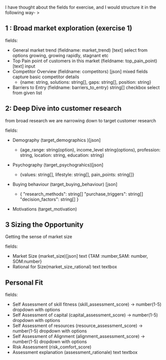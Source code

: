 I have thought about the fields for exercise, and  I would structure it in the following way- >

## 1 : Broad market exploration (exercise 1)

fields:

- General market trend (fieldname: market_trend) [text] select from options growing, growing rapidly, stagnant etc
- Top Pain point of customers in this market (fieldname: top_pain_point) [text] input
- Competitor Overview (fieldname: competitors) [json] mixed fields capture basic competitor details
  - {name: string, solutions: string[], gaps: string[], position: string}
- Barriers to Entry (fieldname: barriers_to_entry) string[] checkbox select from given list

## 2: Deep Dive into customer research

from broad research we are narrowing down to target customer research

fields:

- Demography (target_demographics )[json]
  - {age_range: string(option), income_level string(options), profession: string, location: string, education: string}

- Psychography (target_psychograhics)[json]
  - {values: string[], lifestyle: string[], pain_points: string[]}

- Buying behaviour (target_buying_behaviour) [json]
  - {
      "research_methods": string[]
      "purchase_triggers": string[]
      "decision_factors": string[]
    }
- Motivations (target_motivation)

## 3 Sizing the Opportunity

Getting the sense of market size

fields:

- Market Size (market_size)[json] text {TAM :number,SAM: number, SOM:number}
- Rational for Size(market_size_rational) text textbox

## Personal Fit

fields:

- Self Assessment of skill fitness (skill_assessment_score) -> number(1-5) dropdown with options
- Self Assessment of capital (capital_assessment_score) -> number(1-5) dropdown with options
- Self Assessment of resources (resource_assessment_score) -> number(1-5) dropdown with options
- Self Assessment of Alignment (alignment_assessment_score) -> number(1-5) dropdown with options
- Risk Assessment (risk_comfort_score)
- Assessment explanation (assessment_rationale) text textbox